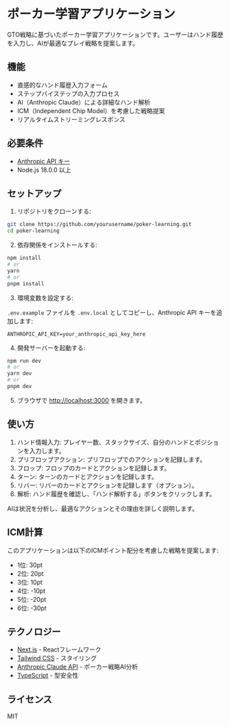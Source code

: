 # ポーカー学習アプリケーション

GTO戦略に基づいたポーカー学習アプリケーションです。ユーザーはハンド履歴を入力し、AIが最適なプレイ戦略を提案します。

## 機能

- 直感的なハンド履歴入力フォーム
- ステップバイステップの入力プロセス
- AI（Anthropic Claude）による詳細なハンド解析
- ICM（Independent Chip Model）を考慮した戦略提案
- リアルタイムストリーミングレスポンス

## 必要条件

- [Anthropic API キー](https://www.anthropic.com/api)
- Node.js 18.0.0 以上

## セットアップ

1. リポジトリをクローンする:

```bash
git clone https://github.com/yourusername/poker-learning.git
cd poker-learning
```

2. 依存関係をインストールする:

```bash
npm install
# or
yarn
# or
pnpm install
```

3. 環境変数を設定する:

`.env.example` ファイルを `.env.local` としてコピーし、Anthropic API キーを追加します:

```
ANTHROPIC_API_KEY=your_anthropic_api_key_here
```

4. 開発サーバーを起動する:

```bash
npm run dev
# or
yarn dev
# or
pnpm dev
```

5. ブラウザで [http://localhost:3000](http://localhost:3000) を開きます。

## 使い方

1. ハンド情報入力: プレイヤー数、スタックサイズ、自分のハンドとポジションを入力します。
2. プリフロップアクション: プリフロップでのアクションを記録します。
3. フロップ: フロップのカードとアクションを記録します。
4. ターン: ターンのカードとアクションを記録します。
5. リバー: リバーのカードとアクションを記録します（オプション）。
6. 解析: ハンド履歴を確認し、「ハンド解析する」ボタンをクリックします。

AIは状況を分析し、最適なアクションとその理由を詳しく説明します。

## ICM計算

このアプリケーションは以下のICMポイント配分を考慮した戦略を提案します:

- 1位: 30pt
- 2位: 20pt
- 3位: 10pt
- 4位: -10pt
- 5位: -20pt
- 6位: -30pt

## テクノロジー

- [Next.js](https://nextjs.org/) - Reactフレームワーク
- [Tailwind CSS](https://tailwindcss.com/) - スタイリング
- [Anthropic Claude API](https://www.anthropic.com/) - ポーカー戦略AI分析
- [TypeScript](https://www.typescriptlang.org/) - 型安全性

## ライセンス

MIT
